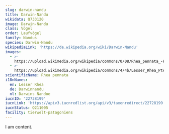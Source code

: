 ```yaml
---
slug: darwin-nandu
title: Darwin-Nandu
wikidata: Q733120
image: Darwin-Nandu
class: Vögel
order: Laufvögel
family: Nandus
species: Darwin-Nandu
wikipediaLink: 'https://de.wikipedia.org/wiki/Darwin-Nandu'
images:
  - >-
    https://upload.wikimedia.org/wikipedia/commons/0/08/Rhea_pennata_-Patagonia_-Chile-8.jpg
  - >-
    https://upload.wikimedia.org/wikipedia/commons/4/4b/Lesser_Rhea_Pterocnemia_pennata.jpg
scientificName: Rhea pennata
i18nNames:
  en: Lesser Rhea
  de: Darwinnandu
  nl: Darwins Nandoe
iucnID: '22728199'
iucnLink: 'https://apiv3.iucnredlist.org/api/v3/taxonredirect/22728199'
iucnStatus: Q211005
facility: tierwelt-patagoniens
---
```


I am content.
